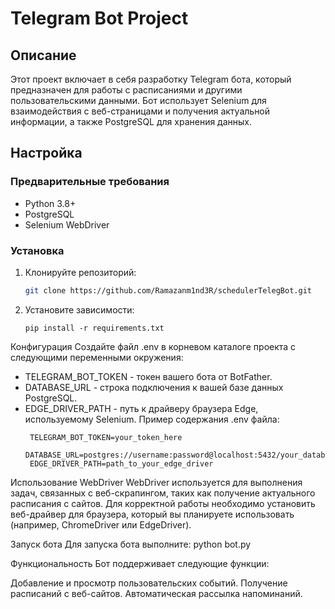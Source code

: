 # Telegram Bot Project

## Описание
Этот проект включает в себя разработку Telegram бота, который предназначен для работы с расписаниями и другими пользовательскими данными. Бот использует Selenium для взаимодействия с веб-страницами и получения актуальной информации, а также PostgreSQL для хранения данных.

## Настройка

### Предварительные требования
- Python 3.8+
- PostgreSQL
- Selenium WebDriver

### Установка
1. Клонируйте репозиторий:
   ```bash
   git clone https://github.com/Ramazanm1nd3R/schedulerTelegBot.git
2. Установите зависимости:
   ```
   pip install -r requirements.txt

Конфигурация
Создайте файл .env в корневом каталоге проекта с следующими переменными окружения:

* TELEGRAM_BOT_TOKEN - токен вашего бота от BotFather.
* DATABASE_URL - строка подключения к вашей базе данных PostgreSQL.
* EDGE_DRIVER_PATH - путь к драйверу браузера Edge, используемому Selenium.
Пример содержания .env файла:
   ```
    TELEGRAM_BOT_TOKEN=your_token_here
    DATABASE_URL=postgres://username:password@localhost:5432/your_database
    EDGE_DRIVER_PATH=path_to_your_edge_driver

Использование WebDriver
WebDriver используется для выполнения задач, связанных с веб-скрапингом, таких как получение актуального расписания с сайтов. Для корректной работы необходимо установить веб-драйвер для браузера, который вы планируете использовать (например, ChromeDriver или EdgeDriver).

Запуск бота
Для запуска бота выполните:
    python bot.py

Функциональность
Бот поддерживает следующие функции:

Добавление и просмотр пользовательских событий.
Получение расписаний с веб-сайтов.
Автоматическая рассылка напоминаний.